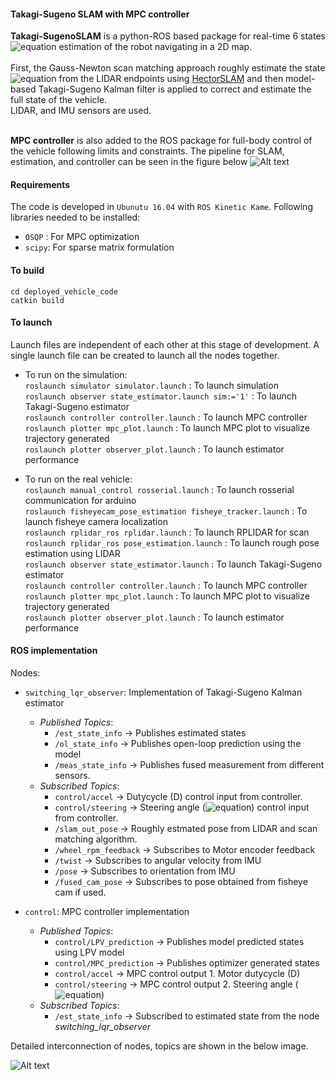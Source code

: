 #### Takagi-Sugeno SLAM with MPC controller

<!--- ## - ![#f03c15](https://via.placeholder.com/15/f03c15/000000?text=+) ` Repository documentation in progress!!!` -->

**Takagi-SugenoSLAM** is a python-ROS based package for real-time 6 states 
![equation](https://latex.codecogs.com/gif.latex?[v_x,&space;v_y,&space;\omega,&space;X,&space;Y,&space;\theta]^T) estimation of the robot navigating in a 2D map. <br />
<br />
First, the Gauss-Newton scan matching approach roughly estimate the state ![equation](https://latex.codecogs.com/gif.latex?[X,&space;Y,&space;\theta]^T) from the LIDAR endpoints using [HectorSLAM](http://wiki.ros.org/hector_slam) and then model-based Takagi-Sugeno Kalman filter is applied to correct and estimate the full state of the vehicle. <br />
LIDAR, and IMU sensors are used.<br />
<br />

**MPC controller** is also added to the ROS package for full-body control of the vehicle following limits and constraints. The pipeline for SLAM, estimation, and controller can be seen in the figure below 
![Alt text](https://i.ibb.co/zsq8ZD6/scheme.png)

<!---
The vehicle model is represented as, <br /> <br />
![equation](https://latex.codecogs.com/gif.latex?\dot{v_x}&space;=&space;\frac{1}{m}(F_{rx}&space;-&space;F_{flat}\sin(\delta)&space;&plus;&space;mv_y&space;\omega)&space;\newline&space;\dot{v_y}&space;=&space;\frac{1}{m}(F_{flat}\cos(\delta)&space;&plus;&space;F_{ry}&space;-&space;mv_x&space;\omega)\newline&space;\dot{\omega}&space;=&space;\frac{1}{I_z}(l_f&space;F_{flat}\cos(\delta)&space;-&space;l_r&space;F_{ry})&space;\newline&space;\dot{X}&space;=&space;v_x&space;cos(\theta)&space;-&space;v_y&space;sin(\theta)&space;\label{eq:mod_final_X}\newline&space;\dot{Y}&space;=&space;v_x&space;sin(\theta)&space;&plus;&space;v_y&space;cos(\theta)&space;\label{eq:mod_final_Y}\newline&space;\dot{\theta}&space;=&space;\omega&space;\newline) <br /> <br />
where the longitudinal force and lateral forces are, <br /> <br />
![equation](https://latex.codecogs.com/gif.latex?F_{rx}&space;=&space;(C_{m0}&space;-&space;C_{m_1}v_x)D&space;-C_{0}v_x&space;-&space;C_1&space;-&space;\frac{C_D&space;A&space;\rho&space;v_x^2}{2}&space;\label{eq:mod_final_frx}&space;\newline&space;F_{flat}&space;=&space;2C_{af}\left(&space;\delta&space;-&space;\arctan&space;\left(\frac{v_y&space;&plus;&space;l_f&space;\dot{\theta}}{v_x}&space;\right)\right)&space;\label{eq:mod_final_fflat}&space;\newline&space;F_{ry}&space;=&space;-&space;2C_{ar}\arctan&space;\left(&space;\frac{v_y&space;-&space;l_r&space;\dot{\theta}}{v_x}\right)) 
--->
#### Requirements
The code is developed in `Ubunutu 16.04` with `ROS Kinetic Kame`.
Following libraries needed to be installed:
* `OSQP` : For MPC optimization
* `scipy`: For sparse matrix formulation

#### To build
`cd deployed_vehicle_code` <br />
`catkin build`
#### To launch
Launch files are independent of each other at this stage of development. A single launch file can be created to launch all the nodes together. 
* To run on the simulation: <br />
   `roslaunch simulator simulator.launch` : To launch simulation <br />
   `roslaunch observer state_estimator.launch sim:='1'` : To launch Takagi-Sugeno estimator <br />
   `roslaunch controller controller.launch` : To launch MPC controller <br />
   `roslaunch plotter mpc_plot.launch` : To launch MPC plot to visualize trajectory generated <br />
   `roslaunch plotter observer_plot.launch` : To launch estimator performance <br />  
   
* To run on the real vehicle: <br /> 
   `roslaunch manual_control rosserial.launch` : To launch rosserial communication for arduino <br /> 
   `roslaunch fisheyecam_pose_estimation fisheye_tracker.launch` : To launch fisheye camera localization <br />
   `roslaunch rplidar_ros rplidar.launch` : To launch RPLIDAR for scan  <br />
   `roslaunch rplidar_ros pose_estimation.launch` : To launch rough pose estimation using LIDAR <br /> 
   `roslaunch observer state_estimator.launch` : To launch Takagi-Sugeno estimator <br /> 
   `roslaunch controller controller.launch` : To launch MPC controller <br />
   `roslaunch plotter mpc_plot.launch` : To launch MPC plot to visualize trajectory generated <br />
   `roslaunch plotter observer_plot.launch` : To launch estimator performance <br /> 
#### ROS implementation
Nodes:

* `switching_lqr_observer`: Implementation of Takagi-Sugeno Kalman estimator <br /> 
  * *Published Topics*: 
      * `/est_state_info` -> Publishes estimated states
      * `/ol_state_info`  -> Publishes open-loop prediction using the model
      * `/meas_state_info` -> Publishes fused measurement from different sensors.  
  * *Subscribed Topics*: 
      * `control/accel` -> Dutycycle (D) control input from controller. 
      * `control/steering` -> Steering angle (![equation](https://latex.codecogs.com/gif.latex?\delta)) control input from controller. 
      * `/slam_out_pose` -> Roughly estmated pose from LIDAR and scan matching algorithm.
      * `/wheel_rpm_feedback` -> Subscribes to Motor encoder feedback
      * `/twist` -> Subscribes to angular velocity from IMU
      * `/pose` -> Subscribes to orientation from IMU
      * `/fused_cam_pose` -> Subscribes to pose obtained from fisheye cam if used.

* `control`: MPC controller implementation <br /> 
  * *Published Topics*: 
      * `control/LPV_prediction` -> Publishes model predicted states using LPV model
      * `control/MPC_prediction`  -> Publishes optimizer generated states
      * `control/accel` -> MPC control output 1. Motor dutycycle (D) 
      * `control/steering` -> MPC control output 2. Steering angle (![equation](https://latex.codecogs.com/gif.latex?\delta))
  * *Subscribed Topics*: 
      * `/est_state_info` -> Subscribed to estimated state from the node *switching_lqr_observer*


Detailed interconnection of nodes, topics are shown in the below image. 

![Alt text](https://i.ibb.co/FhZ9kkw/rosgraph-real.png)
